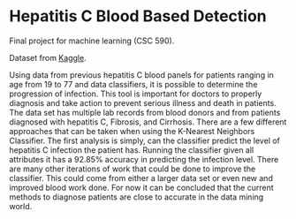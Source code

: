 # Hepatitis C Blood Based Detection
Final project for machine learning (CSC 590). 

Dataset from [Kaggle](https://www.kaggle.com/amritpal333/hepatitis-c-virus-blood-biomarkers).

Using data from previous hepatitis C blood panels for patients ranging in age from 19 to 77 and data classifiers, it is possible to determine the progression of infection. This tool is important for doctors to properly diagnosis and take action to prevent serious illness and death in patients. The data set has multiple lab records from blood donors and from patients diagnosed with hepatitis C, Fibrosis, and Cirrhosis.
There are a few different approaches that can be taken when using the K-Nearest Neighbors Classifier. The first analysis is simply, can the classifier predict the level of hepatitis C infection the patient has. Running the classifier given all attributes it has a 92.85% accuracy in predicting the infection level.
There are many other iterations of work that could be done to improve the classifier. This could come from either a larger data set or even new and improved blood work done. For now it can be concluded that the current methods to diagnose patients are close to accurate in the data mining world.
